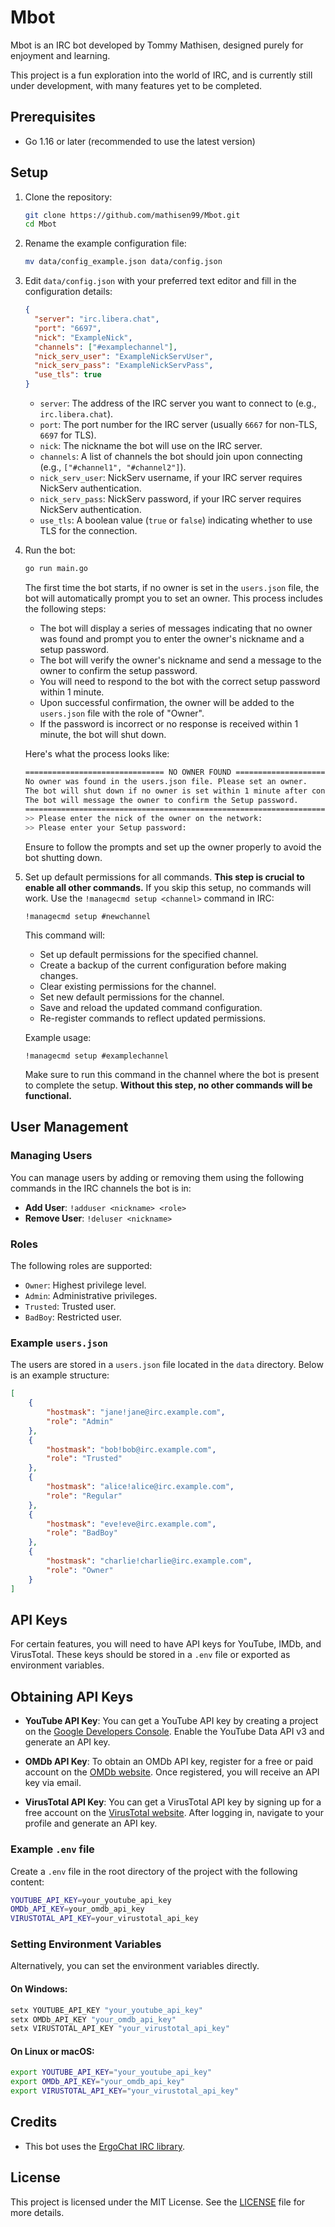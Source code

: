 # Mbot

Mbot is an IRC bot developed by Tommy Mathisen, designed purely for enjoyment and learning.

This project is a fun exploration into the world of IRC, and is currently still under development, with many features yet to be completed.

## Prerequisites

- Go 1.16 or later (recommended to use the latest version)

## Setup

1. Clone the repository:
    ```sh
    git clone https://github.com/mathisen99/Mbot.git
    cd Mbot
    ```

2. Rename the example configuration file:
    ```sh
    mv data/config_example.json data/config.json
    ```

3. Edit `data/config.json` with your preferred text editor and fill in the configuration details:

    ````json
    {
      "server": "irc.libera.chat",
      "port": "6697",
      "nick": "ExampleNick",
      "channels": ["#examplechannel"],
      "nick_serv_user": "ExampleNickServUser",
      "nick_serv_pass": "ExampleNickServPass",
      "use_tls": true
    }
    ````

    - `server`: The address of the IRC server you want to connect to (e.g., `irc.libera.chat`).
    - `port`: The port number for the IRC server (usually `6667` for non-TLS, `6697` for TLS).
    - `nick`: The nickname the bot will use on the IRC server.
    - `channels`: A list of channels the bot should join upon connecting (e.g., `["#channel1", "#channel2"]`).
    - `nick_serv_user`: NickServ username, if your IRC server requires NickServ authentication.
    - `nick_serv_pass`: NickServ password, if your IRC server requires NickServ authentication.
    - `use_tls`: A boolean value (`true` or `false`) indicating whether to use TLS for the connection.

4. Run the bot:
    ```sh
    go run main.go
    ```

    The first time the bot starts, if no owner is set in the `users.json` file, the bot will automatically prompt you to set an owner. This process includes the following steps:

    - The bot will display a series of messages indicating that no owner was found and prompt you to enter the owner's nickname and a setup password.
    - The bot will verify the owner's nickname and send a message to the owner to confirm the setup password.
    - You will need to respond to the bot with the correct setup password within 1 minute.
    - Upon successful confirmation, the owner will be added to the `users.json` file with the role of "Owner".
    - If the password is incorrect or no response is received within 1 minute, the bot will shut down.

    Here's what the process looks like:

    ```sh
    =============================== NO OWNER FOUND ===============================
    No owner was found in the users.json file. Please set an owner.
    The bot will shut down if no owner is set within 1 minute after connecting.
    The bot will message the owner to confirm the Setup password.
    ==============================================================================
    >> Please enter the nick of the owner on the network:
    >> Please enter your Setup password:
    ```

    Ensure to follow the prompts and set up the owner properly to avoid the bot shutting down.


5. Set up default permissions for all commands. **This step is crucial to enable all other commands.** If you skip this setup, no commands will work. Use the `!managecmd setup <channel>` command in IRC:
    ```irc
    !managecmd setup #newchannel
    ```

    This command will:

    - Set up default permissions for the specified channel.
    - Create a backup of the current configuration before making changes.
    - Clear existing permissions for the channel.
    - Set new default permissions for the channel.
    - Save and reload the updated command configuration.
    - Re-register commands to reflect updated permissions.

    Example usage:

    ```irc
    !managecmd setup #examplechannel
    ```

    Make sure to run this command in the channel where the bot is present to complete the setup. **Without this step, no other commands will be functional.**

## User Management

### Managing Users

You can manage users by adding or removing them using the following commands in the IRC channels the bot is in:

- **Add User**: `!adduser <nickname> <role>`
- **Remove User**: `!deluser <nickname>`

### Roles

The following roles are supported:

- `Owner`: Highest privilege level.
- `Admin`: Administrative privileges.
- `Trusted`: Trusted user.
- `BadBoy`: Restricted user.

### Example `users.json`

The users are stored in a `users.json` file located in the `data` directory. Below is an example structure:


```json
[
    {
        "hostmask": "jane!jane@irc.example.com",
        "role": "Admin"
    },
    {
        "hostmask": "bob!bob@irc.example.com",
        "role": "Trusted"
    },
    {
        "hostmask": "alice!alice@irc.example.com",
        "role": "Regular"
    },
    {
        "hostmask": "eve!eve@irc.example.com",
        "role": "BadBoy"
    },
    {
        "hostmask": "charlie!charlie@irc.example.com",
        "role": "Owner"
    }
]
```

## API Keys

For certain features, you will need to have API keys for YouTube, IMDb, and VirusTotal. These keys should be stored in a `.env` file or exported as environment variables.

## Obtaining API Keys

- **YouTube API Key**: You can get a YouTube API key by creating a project on the [Google Developers Console](https://console.developers.google.com/). Enable the YouTube Data API v3 and generate an API key.

- **OMDb API Key**: To obtain an OMDb API key, register for a free or paid account on the [OMDb website](https://www.omdbapi.com/apikey.aspx). Once registered, you will receive an API key via email.

- **VirusTotal API Key**: You can get a VirusTotal API key by signing up for a free account on the [VirusTotal website](https://www.virustotal.com/). After logging in, navigate to your profile and generate an API key.

### Example `.env` file

Create a `.env` file in the root directory of the project with the following content:

```sh
YOUTUBE_API_KEY=your_youtube_api_key
OMDb_API_KEY=your_omdb_api_key
VIRUSTOTAL_API_KEY=your_virustotal_api_key
```

### Setting Environment Variables

Alternatively, you can set the environment variables directly.

#### On Windows:

```sh
setx YOUTUBE_API_KEY "your_youtube_api_key"
setx OMDb_API_KEY "your_omdb_api_key"
setx VIRUSTOTAL_API_KEY "your_virustotal_api_key"
```

#### On Linux or macOS:

```bash
export YOUTUBE_API_KEY="your_youtube_api_key"
export OMDb_API_KEY="your_omdb_api_key"
export VIRUSTOTAL_API_KEY="your_virustotal_api_key"
```
## Credits

- This bot uses the [ErgoChat IRC library](https://github.com/ergochat/ergo).

## License

This project is licensed under the MIT License. See the [LICENSE](./LICENSE) file for more details.
